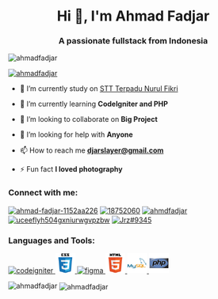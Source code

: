 <h1 align="center">Hi 👋, I'm Ahmad Fadjar</h1>
<h3 align="center">A passionate fullstack from Indonesia</h3>

<p align="left"> <img src="https://komarev.com/ghpvc/?username=ahmadfadjar&label=Profile%20views&color=0e75b6&style=flat" alt="ahmadfadjar" /> </p>

<p align="left"> <a href="https://github.com/ryo-ma/github-profile-trophy"><img src="https://github-profile-trophy.vercel.app/?username=ahmadfadjar&theme=algolia" alt="ahmadfadjar" /></a> </p>

- 🔭 I’m currently study on [STT Terpadu Nurul Fikri](https://www.bing.com/ck/a?!&&p=0e09b336f421a5a6d345d2c17933a6f249d18e603839273822fa12309d936cc1JmltdHM9MTY1MTI2ODI0MSZpZ3VpZD0wMzZiMWE2NC01OThkLTQ0NTEtYmY1OS1lMWIzNWZkNzRmNmQmaW5zaWQ9NTE0OA&ptn=3&fclid=8c8ed120-c804-11ec-88a6-b4ba4ea32fa4&u=a1aHR0cHM6Ly9udXJ1bGZpa3JpLmFjLmlkLz9tc2Nsa2lkPThjOGVkMTIwYzgwNDExZWM4OGE2YjRiYTRlYTMyZmE0&ntb=1)

- 🌱 I’m currently learning **CodeIgniter and PHP**

- 👯 I’m looking to collaborate on **Big Project**

- 🤝 I’m looking for help with **Anyone**

- 📫 How to reach me **djarslayer@gmail.com**

- ⚡ Fun fact **I loved photography**

<h3 align="left">Connect with me:</h3>
<p align="left">
<a href="https://linkedin.com/in/ahmad-fadjar-1152aa226" target="blank"><img align="center" src="https://raw.githubusercontent.com/rahuldkjain/github-profile-readme-generator/master/src/images/icons/Social/linked-in-alt.svg" alt="ahmad-fadjar-1152aa226" height="30" width="40" /></a>
<a href="https://stackoverflow.com/users/18752060" target="blank"><img align="center" src="https://raw.githubusercontent.com/rahuldkjain/github-profile-readme-generator/master/src/images/icons/Social/stack-overflow.svg" alt="18752060" height="30" width="40" /></a>
<a href="https://instagram.com/ahmdfadjar" target="blank"><img align="center" src="https://raw.githubusercontent.com/rahuldkjain/github-profile-readme-generator/master/src/images/icons/Social/instagram.svg" alt="ahmdfadjar" height="30" width="40" /></a>
<a href="https://www.youtube.com/c/uceeflyh504gxniurwgvpzbw" target="blank"><img align="center" src="https://raw.githubusercontent.com/rahuldkjain/github-profile-readme-generator/master/src/images/icons/Social/youtube.svg" alt="uceeflyh504gxniurwgvpzbw" height="30" width="40" /></a>
<a href="https://discord.gg/Jrz#9345" target="blank"><img align="center" src="https://raw.githubusercontent.com/rahuldkjain/github-profile-readme-generator/master/src/images/icons/Social/discord.svg" alt="Jrz#9345" height="30" width="40" /></a>
</p>

<h3 align="left">Languages and Tools:</h3>
<p align="left"> <a href="https://codeigniter.com" target="_blank" rel="noreferrer"> <img src="https://cdn.worldvectorlogo.com/logos/codeigniter.svg" alt="codeigniter" width="40" height="40"/> </a> <a href="https://www.w3schools.com/css/" target="_blank" rel="noreferrer"> <img src="https://raw.githubusercontent.com/devicons/devicon/master/icons/css3/css3-original-wordmark.svg" alt="css3" width="40" height="40"/> </a> <a href="https://www.figma.com/" target="_blank" rel="noreferrer"> <img src="https://www.vectorlogo.zone/logos/figma/figma-icon.svg" alt="figma" width="40" height="40"/> </a> <a href="https://www.w3.org/html/" target="_blank" rel="noreferrer"> <img src="https://raw.githubusercontent.com/devicons/devicon/master/icons/html5/html5-original-wordmark.svg" alt="html5" width="40" height="40"/> </a> <a href="https://www.mysql.com/" target="_blank" rel="noreferrer"> <img src="https://raw.githubusercontent.com/devicons/devicon/master/icons/mysql/mysql-original-wordmark.svg" alt="mysql" width="40" height="40"/> </a> <a href="https://www.php.net" target="_blank" rel="noreferrer"> <img src="https://raw.githubusercontent.com/devicons/devicon/master/icons/php/php-original.svg" alt="php" width="40" height="40"/> </a> </p>

<p><img align="left" src="https://github-readme-stats.vercel.app/api/top-langs?username=ahmadfadjar&show_icons=true&locale=en&layout=compact&theme=algolia" alt="ahmadfadjar" /></p>

<p>&nbsp;<img align="center" src="https://github-readme-stats.vercel.app/api?username=ahmadfadjar&show_icons=true&locale=en&theme=algolia" alt="ahmadfadjar" /></p>
